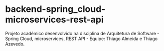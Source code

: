 # backend-spring_cloud-microservices-rest-api
Projeto acadêmico desenvolvido na disciplina de Arquitetura de Software - Spring Cloud, microservices, REST API - Equipe: Thiago Almeida e Thiago Azevedo.
